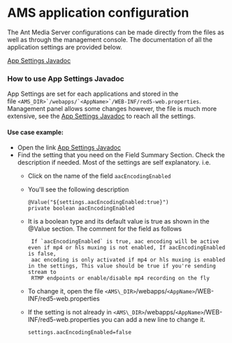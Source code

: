 # AMS application configuration

The Ant Media Server configurations can be made directly from the files as well as through the management console. The documentation of all the application settings are provided below.

[App Settings Javadoc](https://antmedia.io/javadoc/io/antmedia/AppSettings.html)

### How to use App Settings Javadoc

App Settings are set for each applications and stored in the file ```<AMS_DIR>`/webapps/`<AppName>`/WEB-INF/red5-web.properties```. Management panel allows some changes however, the file is much more extensive, see the [App Settings Javadoc](https://antmedia.io/javadoc/io/antmedia/AppSettings.html) to reach all the settings.

#### Use case example:

*   Open the link [App Settings Javadoc](https://antmedia.io/javadoc/io/antmedia/AppSettings.html)
*   Find the setting that you need on the Field Summary Section. Check the description if needed. Most of the settings are self explanatory. i.e.
    *   Click on the name of the field ```aacEncodingEnabled```
    *   You'll see the following description
        
            @Value("${settings.aacEncodingEnabled:true}") 
            private boolean aacEncodingEnabled 
        
    *   It is a boolean type and its default value is true as shown in the @Value section. The comment for the field as follows
        
             If `aacEncodingEnabled` is true, aac encoding will be active even if mp4 or hls muxing is not enabled, If aacEncodingEnabled is false,
             aac encoding is only activated if mp4 or hls muxing is enabled in the settings, This value should be true if you're sending stream to
             RTMP endpoints or enable/disable mp4 recording on the fly
        
    *   To change it, open the file `<AMS\_DIR>`/webapps/`<AppName>`/WEB-INF/red5-web.properties
    *   If the setting is not already in `<AMS\_DIR>`/webapps/`<AppName>`/WEB-INF/red5-web.properties you can add a new line to change it.
        
            settings.aacEncodingEnabled=false